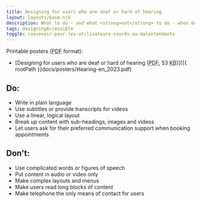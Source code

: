 ```yaml
---
title: Designing for users who are deaf or hard of hearing
layout: layouts/base.njk
description: What to do - and what <strong>not</strong> to do - when designing for users who are deaf or hard of hearing.
tags: designingAccessible
toggle: concevoir-pour-les-utilisateurs-sourds-ou-malentendants
---
```


Printable posters (<abbr title="Portable Document Format">PDF</abbr> format):

- [Designing for users who are deaf or hard of hearing (<abbr title="Portable Document Format">PDF</abbr>, 53 <abbr title="KiloByte">KB</abbr>)]({{ rootPath }}docs/posters/Hearing-en_2023.pdf)

<div class="row">
</div>
<div class="col-md-6">

## Do:

- Write in plain language
- Use subtitles or provide transcripts for videos
- Use a linear, logical layout
- Break up content with sub-headings, images and videos
- Let users ask for their preferred communication support when booking appointments

</div>
</div>
<div class="col-md-6">

## Don't:

- Use complicated words or figures of speech
- Put content in audio or video only
- Make complex layouts and menus
- Make users read long blocks of content
- Make telephone the only means of contact for users

</div>
</div>
